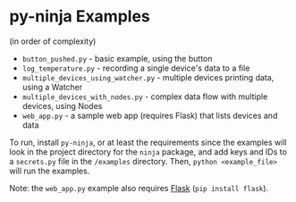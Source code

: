 # py-ninja Examples

(in order of complexity)

* `button_pushed.py` - basic example, using the button
* `log_temperature.py` - recording a single device's data to a file
* `multiple_devices_using_watcher.py` - multiple devices printing data, using a Watcher
* `multiple_devices_with_nodes.py` - complex data flow with multiple devices, using Nodes
* `web_app.py` - a sample web app (requires Flask) that lists devices and data

To run, install `py-ninja`, or at least the requirements since the examples will look in the project directory for the `ninja` package, and add keys and IDs to a `secrets.py` file in the `/examples` directory. Then, `python <example_file>` will run the examples.

Note: the `web_app.py` example also requires [Flask](http://flask.pocoo.org/) (`pip install flask`).